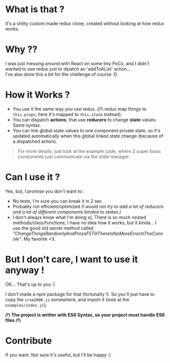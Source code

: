 # What is that ?

It's a shitty custom made redux clone, created without looking at how redux works.

# Why ??

I was just messing around with React on some tiny PoCs, and I didn't wanted to use redux just to dipatch an 'addToAList' action...  
I've also done this a bit for the chellenge of course :D 

# How it Works ?

* You use it the same way you use redux. (/!\ redux map things to `this.props`, here it's mapped to `this.state` instead).
* You can dispatch **actions**, that use **reducers** to change **state** values. Same syntax.
* You can link global state values to one component private state, so it's updated automatically when this global linked state change (because of a dispatched action).  

> For more details, just look at the example code, where 2 super basic components just communicate via the state manager.

# Can I use it ?

Yes, but, I promise you don't want to :
* No tests, I'm sure you can break it in 2 sec
* Probably not efficient/optimized *(I would not try to add a lot of reducers and a lot of different components binded to states.)*
* I don't always know what I'm doing x), There is so much nested methods/class/functions, I have no Idea how it works, but it kinda... I use the good old secret method called *"ChangeThingsRandomlyAndPressF5TillThereIsNoMoreErrorInTheConsole"*. My favorite <3.

# But I don't care, I want to use it anyway !

OK... That's up to you :|  

I don't made a npm package for that (fortunalty !).
So you'll just have to copy the `srsm2000.js` somewhere, and import it (look at the `examples/index.js`);

**/!\ The project is writter with ES6 Syntax, so your project must handle ES6 files /!\\**

# Contribute

If you want. Not sure it's useful, but I'll be happy :)